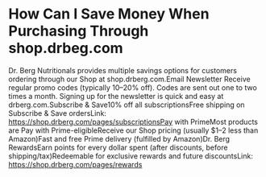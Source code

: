 # How Can I Save Money When Purchasing Through shop.drbeg.com

Dr. Berg Nutritionals provides multiple savings options for customers ordering through our Shop at shop.drberg.com.Email Newsletter Receive regular promo codes (typically 10–20% off). Codes are sent out one to two times a month. Signing up for the newsletter is quick and easy at drberg.com.Subscribe & Save10% off all subscriptionsFree shipping on Subscribe & Save ordersLink: https://shop.drberg.com/pages/subscriptionsPay with PrimeMost products are Pay with Prime-eligibleReceive our Shop pricing (usually $1–2 less than Amazon)Fast and free Prime delivery (fulfilled by Amazon)Dr. Berg RewardsEarn points for every dollar spent (after discounts, before shipping/tax)Redeemable for exclusive rewards and future discountsLink: https://shop.drberg.com/pages/rewards